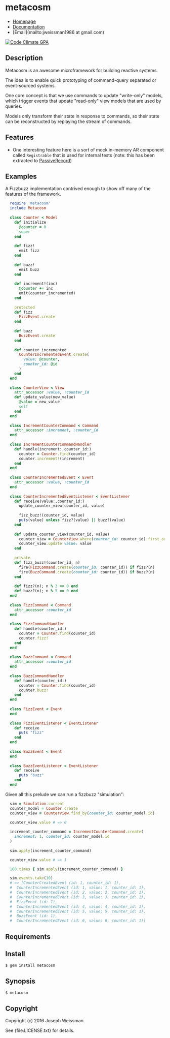 # metacosm

* [Homepage](https://rubygems.org/gems/metacosm)
* [Documentation](http://rubydoc.info/gems/metacosm/frames)
* [Email](mailto:jweissman1986 at gmail.com)

[![Code Climate GPA](https://codeclimate.com/github/deepcerulean/metacosm/badges/gpa.svg)](https://codeclimate.com/github/deepcerulean/metacosm)

## Description

Metacosm is an awesome microframework for building reactive systems.

The idea is to enable quick prototyping of command-query separated or event-sourced systems.

One core concept is that we use commands to update "write-only" models, 
which trigger events that update "read-only" view models that are used by queries. 

Models only transform their state in response to commands, so their state can be reconstructed by replaying the stream of commands.

## Features

 - One interesting feature here is a sort of mock in-memory AR component called `Registrable` that is used for internal tests (note: this has been extracted to [PassiveRecord](http://github.com/deepcerulean/passive_record))

## Examples

A Fizzbuzz implementation contrived enough to show off many of the features of the framework.

````ruby
  require 'metacosm'
  include Metacosm
  
  class Counter < Model
    def initialize
      @counter = 0
      super
    end
  
    def fizz!
      emit fizz
    end
  
    def buzz!
      emit buzz
    end
  
    def increment!(inc)
      @counter += inc
      emit(counter_incremented)
    end
  
    protected
    def fizz
      FizzEvent.create
    end
  
    def buzz
      BuzzEvent.create
    end
  
    def counter_incremented
      CounterIncrementedEvent.create(
        value: @counter,
        counter_id: @id
      )
    end
  end
  
  class CounterView < View
    attr_accessor :value, :counter_id
    def update_value(new_value)
      @value = new_value
      self
    end
  end
  
  class IncrementCounterCommand < Command
    attr_accessor :increment, :counter_id
  end
  
  class IncrementCounterCommandHandler
    def handle(increment:,counter_id:)
      counter = Counter.find(counter_id)
      counter.increment!(increment)
    end
  end
  
  class CounterIncrementedEvent < Event
    attr_accessor :value, :counter_id
  end
  
  class CounterIncrementedEventListener < EventListener
    def receive(value:,counter_id:)
      update_counter_view(counter_id, value)
  
      fizz_buzz!(counter_id, value)
      puts(value) unless fizz?(value) || buzz?(value)
    end
  
    def update_counter_view(counter_id, value)
      counter_view = CounterView.where(counter_id: counter_id).first_or_create
      counter_view.update value: value
    end
  
    private
    def fizz_buzz!(counter_id, n)
      fire(FizzCommand.create(counter_id: counter_id)) if fizz?(n)
      fire(BuzzCommand.create(counter_id: counter_id)) if buzz?(n)
    end
  
    def fizz?(n); n % 3 == 0 end
    def buzz?(n); n % 5 == 0 end
  end
  
  class FizzCommand < Command
    attr_accessor :counter_id
  end
  
  class FizzCommandHandler
    def handle(counter_id:)
      counter = Counter.find(counter_id)
      counter.fizz!
    end
  end
  
  class BuzzCommand < Command
    attr_accessor :counter_id
  end
  
  class BuzzCommandHandler
    def handle(counter_id:)
      counter = Counter.find(counter_id)
      counter.buzz!
    end
  end
  
  class FizzEvent < Event
  end
  
  class FizzEventListener < EventListener
    def receive
      puts "fizz"
    end
  end
  
  class BuzzEvent < Event
  end
  
  class BuzzEventListener < EventListener
    def receive
      puts "buzz"
    end
  end
````

  Given all this prelude we can run a fizzbuzz "simulation":

````ruby
  sim = Simulation.current
  counter_model = Counter.create
  counter_view = CounterView.find_by(counter_id: counter_model.id)
  
  counter_view.value # => 0

  increment_counter_command = IncrementCounterCommand.create(
    increment: 1, counter_id: counter_model.id
  )
  
  sim.apply(increment_counter_command)

  counter_view.value # => 1

  100.times { sim.apply(increment_counter_command) }

  sim.events.take(10)
  # => [CounterCreatedEvent (id: 1, counter_id: 1),
  #  CounterIncrementedEvent (id: 1, value: 1, counter_id: 1),
  #  CounterIncrementedEvent (id: 2, value: 2, counter_id: 1),
  #  CounterIncrementedEvent (id: 3, value: 3, counter_id: 1),
  #  FizzEvent (id: 1),
  #  CounterIncrementedEvent (id: 4, value: 4, counter_id: 1),
  #  CounterIncrementedEvent (id: 5, value: 5, counter_id: 1),
  #  BuzzEvent (id: 1),
  #  CounterIncrementedEvent (id: 6, value: 6, counter_id: 1)]
````

## Requirements

## Install

    $ gem install metacosm

## Synopsis

    $ metacosm

## Copyright

Copyright (c) 2016 Joseph Weissman

See {file:LICENSE.txt} for details.
